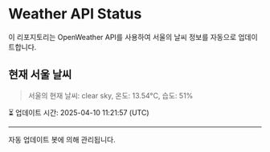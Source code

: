 
# Weather API Status

이 리포지토리는 OpenWeather API를 사용하여 서울의 날씨 정보를 자동으로 업데이트합니다.

## 현재 서울 날씨
> 서울의 현재 날씨: clear sky, 온도: 13.54°C, 습도: 51%

⏳ 업데이트 시간: 2025-04-10 11:21:57 (UTC)

---
자동 업데이트 봇에 의해 관리됩니다.
